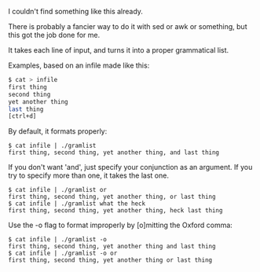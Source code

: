 I couldn't find something like this already.

There is probably a fancier way to do it with sed or awk or something, but
this got the job done for me.

It takes each line of input, and turns it into a proper grammatical list.

Examples, based on an infile made like this:

```bash
$ cat > infile
first thing
second thing
yet another thing
last thing
[ctrl+d]
```

By default, it formats properly:

```
$ cat infile | ./gramlist
first thing, second thing, yet another thing, and last thing
```

If you don't want 'and', just specify your conjunction as an argument.  If you
try to specify more than one, it takes the last one.

```
$ cat infile | ./gramlist or
first thing, second thing, yet another thing, or last thing
$ cat infile | ./gramlist what the heck
first thing, second thing, yet another thing, heck last thing
```

Use the -o flag to format improperly by [o]mitting the Oxford comma:

```
$ cat infile | ./gramlist -o
first thing, second thing, yet another thing and last thing
$ cat infile | ./gramlist -o or
first thing, second thing, yet another thing or last thing
```
